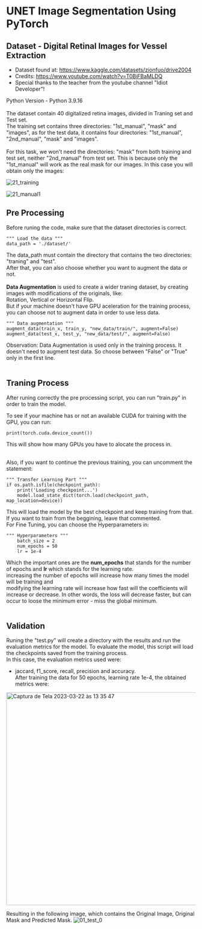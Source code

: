 # UNET Image Segmentation Using PyTorch
## Dataset - Digital Retinal Images for Vessel Extraction
- Dataset found at: https://www.kaggle.com/datasets/zionfuo/drive2004
- Credits: https://www.youtube.com/watch?v=T0BiFBaMLDQ <br />
- Special thanks to the teacher from the youtube channel "Idiot Developer"!

Python Version - Python 3.9.16
<br />
<br />
The dataset contain 40 digitalized retina images, divided in Traning set and Test set. <br />
The training set contains three directories: "1st_manual", "mask" and "images", as for the test data, it contains four directories: "1st_manual", "2nd_manual", "mask" and "images". <br />
<br />
For this task, we won't need the directories: "mask" from both training and test set, neither "2nd_manual" from test set. This is because only the "1st_manual" will work as the real mask for our images. In this case you will obtain only the images:

![21_training](https://user-images.githubusercontent.com/33949962/226976601-df3d8538-a4f1-4958-adf4-e7d34392b850.png)

![21_manual1](https://user-images.githubusercontent.com/33949962/226976350-6c2fc164-8faa-4c3b-82bb-8a47827bc41e.gif)


## Pre Processing

Before runing the code, make sure that the dataset directories is correct.
```
""" Load the data """
data_path = './dataset/'
```
The data_path must contain the directory that contains the two directories: "traning" and "test". <br />
After that, you can also choose whether you want to augment the data or not. <br /> <br />
**Data Augmentation** is used to create a wider traning dataset, by creating images with modifications of the originals, like: <br />
Rotation, Vertical or Horizontal Flip. <br />
But if your machine doesn't have GPU aceleration for the training process, you can choose not to augment data in order to use less data.
```
""" Data augmentation """
augment_data(train_x, train_y, "new_data/train/", augment=False)
augment_data(test_x, test_y, "new_data/test/", augment=False)
```

Observation: Data Augmentation is used only in the training process. It doesn't need to augment test data. So choose between "False" or "True" only in the first line. <br /> <br />

## Traning Process
After runing correctly the pre processing script, you can run "train.py" in order to train the model.

To see if your machine has or not an available CUDA for training with the GPU, you can run:
```
print(torch.cuda.device_count())
```
This will show how many GPUs you have to alocate the process in. <br /> <br />

Also, if you want to continue the previous training, you can uncomment the statement:
```
""" Transfer Learning Part """
if os.path.isfile(checkpoint_path):
    print('Loading checkpoint...')
    model.load_state_dict(torch.load(checkpoint_path, map_location=device))
```
This will load the model by the best checkpoint and keep training from that. If you want to train from the beggining, leave that commented. <br />
For Fine Tuning, you can choose the Hyperparameters in:
```
""" Hyperparameters """
    batch_size = 2
    num_epochs = 50
    lr = 1e-4
```
Which the important ones are the **num_epochs** that stands for the number of epochs and **lr** which stands for the learning rate. <br />
increasing the number of epochs will increase how many times the model will be training and <br />
modifying the learning rate will increase how fast will the coefficients will increase or decrease. In other words, the loss will decrease faster, but can occur to loose the minimum error - miss the global minimum. <br /> <br />

## Validation
Runing the "test.py" will create a directory with the results and run the evaluation metrics for the model. To evaluate the model, this script will load the checkpoints saved from the training process. <br />
In this case, the evaluation metrics used were: <br />
-   jaccard, f1_score, recall, precision and accuracy. <br />
After training the data for 50 epochs, learning rate 1e-4, the obtained metrics were:

<img width="567" alt="Captura de Tela 2023-03-22 às 13 35 47" src="https://user-images.githubusercontent.com/33949962/226974864-8f694fb6-f43f-4714-bd76-b28ea4f7e2d9.png">

Resulting in the following image, which contains the Original Image, Original Mask and Predicted Mask.
![01_test_0](https://user-images.githubusercontent.com/33949962/226976110-bf39b330-e67d-4327-9e67-37b7784dfa54.png)

